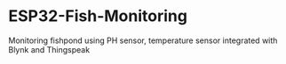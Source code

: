 # ESP32-Fish-Monitoring
Monitoring fishpond using PH sensor, temperature sensor integrated with Blynk and Thingspeak 
